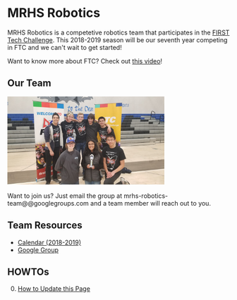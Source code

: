 # MRHS Robotics

MRHS Robotics is a competetive robotics team that participates in the [FIRST Tech Challenge](https://www.firstinspires.org/robotics/ftc).  This 2018-2019 season will be our seventh year competing in FTC and we can't wait to get started! 

Want to know more about FTC?  Check out [this video](https://youtu.be/TLEvZgHWnrk)!

## Our Team

<img src="images/4284_connect_award.jpg" alt="Team 4284" height="200">

Want to join us?  Just email the group at mrhs-robotics-team@@googlegroups.com and a team member will reach out to you.

## Team Resources

* [Calendar (2018-2019)](resources/calendar.md)
* [Google Group](resources/group.md)

## HOWTOs

0. [How to Update this Page](howtos/howto_contribute.md)
